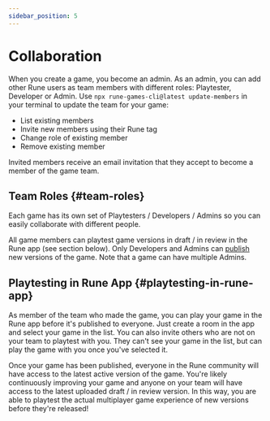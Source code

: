 ```yaml
---
sidebar_position: 5
---
```


# Collaboration

When you create a game, you become an admin. As an admin, you can add other Rune users as team members with different roles: Playtester, Developer or Admin. Use `npx rune-games-cli@latest update-members` in your terminal to update the team for your game:

- List existing members
- Invite new members using their Rune tag
- Change role of existing member
- Remove existing member

Invited members receive an email invitation that they accept to become a member of the game team.

## Team Roles {#team-roles}

Each game has its own set of Playtesters / Developers / Admins so you can easily collaborate with different people.

All game members can playtest game versions in draft / in review in the Rune app (see section below). Only Developers and Admins can [publish](/docs/publishing/publishing-your-game) new versions of the game. Note that a game can have multiple Admins.

## Playtesting in Rune App {#playtesting-in-rune-app}

As member of the team who made the game, you can play your game in the Rune app before it's published to everyone. Just create a room in the app and select your game in the list. You can also invite others who are not on your team to playtest with you. They can't see your game in the list, but can play the game with you once you've selected it.

Once your game has been published, everyone in the Rune community will have access to the latest active version of the game. You're likely continuously improving your game and anyone on your team will have access to the latest uploaded draft / in review version. In this way, you are able to playtest the actual multiplayer game experience of new versions before they're released!
